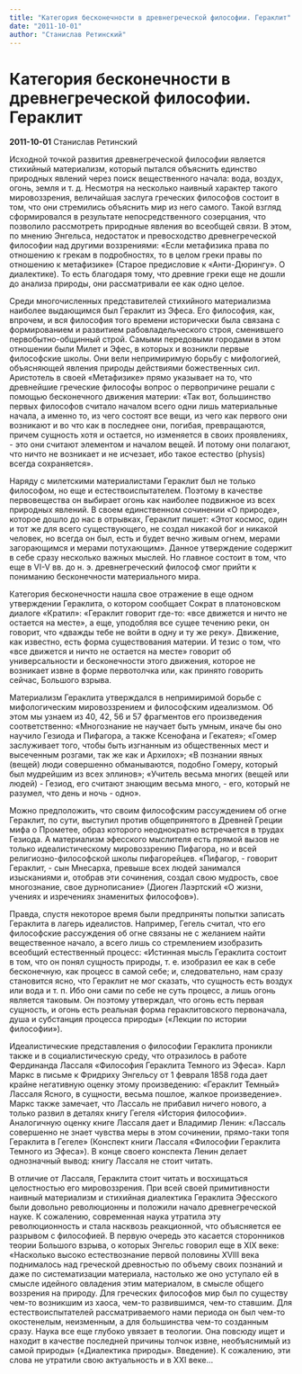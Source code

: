 ```yaml
---
title: "Категория бесконечности в древнегреческой философии. Гераклит"
date: "2011-10-01"
author: "Станислав Ретинский"
---
```


# Категория бесконечности в древнегреческой философии. Гераклит

**2011-10-01** Станислав Ретинский

Исходной точкой развития древнегреческой философии является стихийный материализм, который пытался объяснить единство природных явлений через поиск вещественного начала: вода, воздух, огонь, земля и т. д. Несмотря на несколько наивный характер такого мировоззрения, величайшая заслуга греческих философов состоит в том, что они стремились объяснить мир из него самого. Такой взгляд сформировался в результате непосредственного созерцания, что позволило рассмотреть природные явления во всеобщей связи. В этом, по мнению Энгельса, недостаток и превосходство древнегреческой философии над другими воззрениями: «Если метафизика права по отношению к грекам в подробностях, то в целом греки правы по отношению к метафизике» (Старое предисловие к «Анти-Дюрингу». О диалектике). То есть благодаря тому, что древние греки еще не дошли до анализа природы, они рассматривали ее как одно целое.

Среди многочисленных представителей стихийного материализма наиболее выдающимся был Гераклит из Эфеса. Его философия, как, впрочем, и вся философия того времени исторически была связана с формированием и развитием рабовладельческого строя, сменившего первобытно-общинный строй. Самыми передовыми городами в этом отношении были Милет и Эфес, в которых и возникли первые философские школы. Они вели непримиримую борьбу с мифологией, объясняющей явления природы действиями божественных сил. Аристотель в своей «Метафизике» прямо указывает на то, что древнейшие греческие философы вопрос о первопричине решали с помощью бесконечного движения материи: «Так вот, большинство первых философов считало началом всего одни лишь материальные начала, а именно то, из чего состоят все вещи, из чего как первого они возникают и во что как в последнее они, погибая, превращаются, причем сущность хотя и остается, но изменяется в своих проявлениях, - это они считают элементом и началом вещей. И потому они полагают, что ничто не возникает и не исчезает, ибо такое естество (physis) всегда сохраняется».  

Наряду с милетскими материалистами Гераклит был не только философом, но еще и естествоиспытателем. Поэтому в качестве первовещества он выбирает огонь как наиболее подвижное из всех природных явлений. В своем единственном сочинении «О природе», которое дошло до нас в отрывках, Гераклит пишет: «Этот космос, один и тот же для всего существующего, не создал никакой бог и никакой человек, но всегда он был, есть и будет вечно живым огнем, мерами загорающимся и мерами потухающим». Данное утверждение содержит в себе сразу несколько важных мыслей. Но главное состоит в том, что еще в VI-V вв. до н. э. древнегреческий философ смог прийти к пониманию бесконечности материального мира.

Категория бесконечности нашла свое отражение в еще одном утверждении Гераклита, о котором сообщает Сократ в платоновском диалоге «Кратил»: «Гераклит говорит где-то: «все движется и ничто не остается на месте», а еще, уподобляя все сущее течению реки, он говорит, что «дважды тебе не войти в одну и ту же реку». Движение, как известно, есть форма существования материи. И тезис о том, что «все движется и ничто не остается на месте» говорит об универсальности и бесконечности этого движения, которое не возникает извне в форме первотолчка или, как принято говорить сейчас, Большого взрыва.

Материализм Гераклита утверждался в непримиримой борьбе с мифологическим мировоззрением и философским идеализмом. Об этом мы узнаем из 40, 42, 56 и 57 фрагментов его произведения соответственно: «Многознание не научает быть умным, иначе бы оно научило Гезиода и Пифагора, а также Ксенофана и Гекатея»; «Гомер заслуживает того, чтобы быть изгнанным из общественных мест и высеченным розгами, так же как и Архилох»; «В познании явных (вещей) люди совершенно обманываются, подобно Гомеру, который был мудрейшим из всех эллинов»; «Учитель весьма многих (вещей или людей) - Гезиод, его считают знающим весьма много, - его, который не разумел, что день и ночь - одно».

Можно предположить, что своим философским рассуждением об огне Гераклит, по сути, выступил против общепринятого в Древней Греции мифа о Прометее, образ которого неоднократно встречается в трудах Гезиода. А материализм эфесского мыслителя есть прямой вызов не только идеалистическому мировоззрению Пифагора, но и всей религиозно-философской школы пифагорейцев. «Пифагор, - говорит Гераклит, - сын Мнесарха, превыше всех людей занимался изысканиями и, отобрав эти сочинения, создал свою мудрость, свое многознание, свое дурнописание» (Диоген Лаэртский «О жизни, учениях и изречениях знаменитых философов»).

Правда, спустя некоторое время были предприняты попытки записать Гераклита в лагерь идеалистов. Например, Гегель считал, что его философские рассуждения об огне связаны не с желанием найти вещественное начало, а всего лишь со стремлением изобразить всеобщий естественный процесс: «Истинная мысль Гераклита состоит в том, что он понял сущность природы, т. е. изобразил ее как в себе бесконечную, как процесс в самой себе; и, следовательно, нам сразу становится ясно, что Гераклит не мог сказать, что сущность есть воздух или вода и т. п. Ибо они сами по себе не суть процесс, а лишь огонь является таковым. Он поэтому утверждал, что огонь есть первая сущность, и огонь есть реальная форма гераклитовского первоначала, душа и субстанция процесса природы» («Лекции по истории философии»).

Идеалистические представления о философии Гераклита проникли также и в социалистическую среду, что отразилось в работе Фердинанда Лассаля «Философия Гераклита Темного из Эфеса». Карл Маркс в письме к Фридриху Энгельсу от 1 февраля 1858 года дает крайне негативную оценку этому произведению: «Гераклит Темный» Лассаля Ясного, в сущности, весьма пошлое, жалкое произведение». Маркс также замечает, что Лассаль не прибавил ничего нового, а только развил в деталях книгу Гегеля «История философии». Аналогичную оценку книге Лассаля дает и Владимир Ленин: «Лассаль совершенно не знает чувства меры в этом сочинении, прямо-таки топя Гераклита в Гегеле» (Конспект книги Лассаля «Философии Гераклита Темного из Эфеса»). В конце своего конспекта Ленин делает однозначный вывод: книгу Лассаля не стоит читать.

В отличие от Лассаля, Гераклита стоит читать и восхищаться целостностью его мировоззрения. При всей своей примитивности наивный материализм и стихийная диалектика Гераклита Эфесского были довольно революционны и положили начало древнегреческой науке. К сожалению, современная наука утратила эту революционность и стала насквозь реакционной, что объясняется ее разрывом с философией. В первую очередь это касается сторонников теории Большого взрыва, о которых Энгельс говорил еще в XIX веке: «Насколько высоко естествознание первой половины XVIII века поднималось над греческой древностью по объему своих познаний и даже по систематизации материала, настолько же оно уступало ей в смысле идейного овладения этим материалом, в смысле общего воззрения на природу. Для греческих философов мир был по существу чем-то возникшим из хаоса, чем-то развившимся, чем-то ставшим. Для естествоиспытателей рассматриваемого нами периода он был чем-то окостенелым, неизменным, а для большинства чем-то созданным сразу. Наука все еще глубоко увязает в теологии. Она повсюду ищет и находит в качестве последней причины толчок извне, необъяснимый из самой природы» («Диалектика природы». Введение). К сожалению, эти слова не утратили свою актуальность и в XXI веке...
